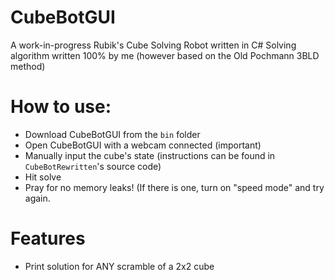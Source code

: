 # CubeBotGUI

A work-in-progress Rubik's Cube Solving Robot written in C#
Solving algorithm written 100% by me (however based on the Old Pochmann 3BLD method)

# How to use:
 - Download CubeBotGUI from the `bin` folder
 - Open CubeBotGUI with a webcam connected (important)
 - Manually input the cube's state (instructions can be found in `CubeBotRewritten`'s source code)
 - Hit solve
 - Pray for no memory leaks! (If there is one, turn on "speed mode" and try again.
 
# Features
 - Print solution for ANY scramble of a 2x2 cube
